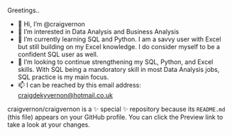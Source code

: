 Greetings..

- 👋 Hi, I’m @craigvernon
- 👀 I’m interested in Data Analysis and Business Analysis
- 🌱 I’m currently learning SQL and Python. I am a savvy user with Excel but still building on my Excel knowledge. I do consider myself to be a confident SQL user as well.
- 💞️ I’m looking to continue strengthening my SQL, Python, and Excel skills. With SQL being a mandoratory skill in most Data Analysis jobs, SQL practice is my main focus.  
- 📫 I can be reached by this email address: craigdekyvernon@hotmail.co.uk

craigvernon/craigvernon is a ✨ special ✨ repository because its `README.md` (this file) appears on your GitHub profile.
You can click the Preview link to take a look at your changes.


